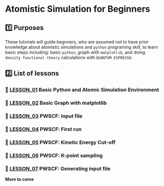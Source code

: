# Atomistic Simulation for Beginners

## :one: Purposes
These tutorials will guide begnners, who are assumed not to have prior knowledge about atomistic simulations and `python` programing skill, to learn basic steps including: basic `python`, graph with `matplotlib`, and doing `density functional theory` calculations with `QUANTUM ESPRESSO`.

## :two: List of lessons
### :large_blue_diamond: [LESSON_01](LESSON_01) Basic Python and Atomic Simulation Environment 
### :large_blue_diamond: [LESSON_02](LESSON_02) Basic Graph with matplotlib
### :large_blue_diamond: [LESSON_03](LESSON_03) PWSCF: input file
### :large_blue_diamond: [LESSON_04](LESSON_04) PWSCF: First run
### :large_blue_diamond: [LESSON_05](LESSON_05) PWSCF: Kinetic Energy Cut-off
### :large_blue_diamond: [LESSON_06](LESSON_06) PWSCF: K-point sampling
### :large_blue_diamond: [LESSON_07](LESSON_07) PWSCF: Generating input file
**More to come**
